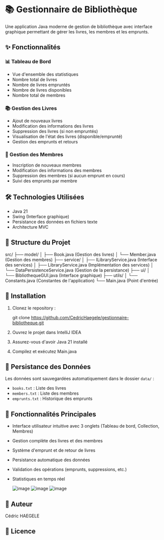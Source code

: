 # 📚 Gestionnaire de Bibliothèque

Une application Java moderne de gestion de bibliothèque avec interface graphique permettant de gérer les livres, les membres et les emprunts.

## ✨ Fonctionnalités

### 📊 Tableau de Bord
- Vue d'ensemble des statistiques
- Nombre total de livres
- Nombre de livres empruntés
- Nombre de livres disponibles
- Nombre total de membres

### 📚 Gestion des Livres
- Ajout de nouveaux livres
- Modification des informations des livres
- Suppression des livres (si non empruntés)
- Visualisation de l'état des livres (disponible/emprunté)
- Gestion des emprunts et retours

### 👥 Gestion des Membres
- Inscription de nouveaux membres
- Modification des informations des membres
- Suppression des membres (si aucun emprunt en cours)
- Suivi des emprunts par membre

## 🛠️ Technologies Utilisées

- Java 21
- Swing (Interface graphique)
- Persistance des données en fichiers texte
- Architecture MVC

## 📁 Structure du Projet

src/
├── model/
│ ├── Book.java (Gestion des livres)
│ └── Member.java (Gestion des membres)
├── service/
│ ├── ILibraryService.java (Interface des services)
│ ├── LibraryService.java (Implémentation des services)
│ └── DataPersistenceService.java (Gestion de la persistance)
├── ui/
│ └── BibliothequeGUI.java (Interface graphique)
├── utils/
│ └── Constants.java (Constantes de l'application)
└── Main.java (Point d'entrée)


## 🚀 Installation

1. Clonez le repository :

   git clone https://github.com/CedricHaegele/gestionnaire-bibliotheque.git

   
2. Ouvrez le projet dans IntelliJ IDEA
3. Assurez-vous d'avoir Java 21 installé
4. Compilez et exécutez Main.java

## 💾 Persistance des Données

Les données sont sauvegardées automatiquement dans le dossier `data/` :
- `books.txt` : Liste des livres
- `members.txt` : Liste des membres
- `emprunts.txt` : Historique des emprunts

## 🎯 Fonctionnalités Principales

- Interface utilisateur intuitive avec 3 onglets (Tableau de bord, Collection, Membres)
- Gestion complète des livres et des membres
- Système d'emprunt et de retour de livres
- Persistance automatique des données
- Validation des opérations (emprunts, suppressions, etc.)
- Statistiques en temps réel

  ![image](https://github.com/user-attachments/assets/9585f6a4-ded8-4aa8-9a06-c03539923f4b)
  ![image](https://github.com/user-attachments/assets/2930aa6f-5a9e-48ed-a301-eddbc5bf6b17)
  ![image](https://github.com/user-attachments/assets/d07094bc-8a43-46b2-9ddd-0f0fc30651fb)




## 👤 Auteur

Cédric HAEGELE

## 📝 Licence


   
